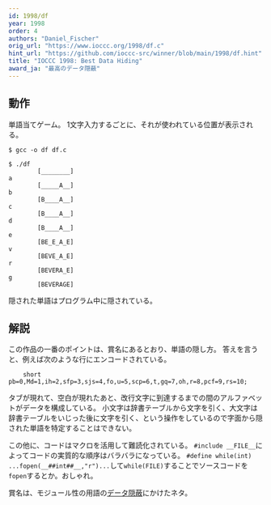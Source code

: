 ```yaml
---
id: 1998/df
year: 1998
order: 4
authors: "Daniel_Fischer"
orig_url: "https://www.ioccc.org/1998/df.c"
hint_url: "https://github.com/ioccc-src/winner/blob/main/1998/df.hint"
title: "IOCCC 1998: Best Data Hiding"
award_ja: "最高のデータ隠蔽"
---
```


## 動作

単語当てゲーム。
1文字入力するごとに、それが使われている位置が表示される。

```
$ gcc -o df df.c

$ ./df
        [________]
a
        [_____A__]
b
        [B____A__]
c
        [B____A__]
d
        [B____A__]
e
        [BE_E_A_E]
v
        [BEVE_A_E]
r
        [BEVERA_E]
g
        [BEVERAGE]
```

隠された単語はプログラム中に隠されている。

## 解説

この作品の一番のポイントは、賞名にあるとおり、単語の隠し方。
答えを言うと、例えば次のような行にエンコードされている。

```
	short pb=0,Md=1,ih=2,sfp=3,sjs=4,fo,u=5,scp=6,t,gq=7,oh,r=8,pcf=9,rs=10;
```

タブが現れて、空白が現れたあと、改行文字に到達するまでの間のアルファベットがデータを構成している。
小文字は辞書テーブルから文字を引く、大文字は辞書テーブルをいじった後に文字を引く、という操作をしているので字面から隠された単語を特定することはできない。

この他に、コードはマクロを活用して難読化されている。
`#include __FILE__`によってコードの実質的な順序はバラバラになっている。
`#define while(int) ...fopen(__##int##__,"r")...`して`while(FILE)`することでソースコードを`fopen`するとか。おしゃれ。

賞名は、モジュール性の用語の[データ隠蔽](https://ja.wikipedia.org/wiki/%E3%82%AB%E3%83%97%E3%82%BB%E3%83%AB%E5%8C%96)にかけたネタ。
